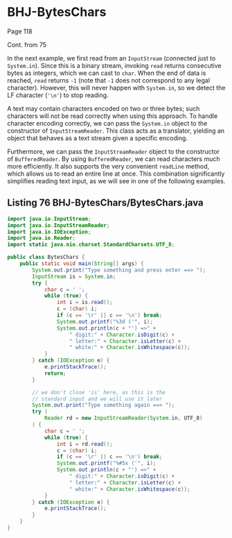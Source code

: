 # BHJ-BytesChars

Page 118

Cont. from 75

In the next example, we first read from an `InputStream` (connected just to `System.in`). Since this is a binary stream, invoking `read` returns consecutive bytes as integers, which we can cast to `char`. When the end of data is reached, `read` returns `-1` (note that `-1` does not correspond to any legal character). However, this will never happen with `System.in`, so we detect the LF character (`'\n'`) to stop reading.

A text may contain characters encoded on two or three bytes; such characters will not be read correctly when using this approach. To handle character encoding correctly, we can pass the `System.in` object to the constructor of `InputStreamReader`. This class acts as a translator, yielding an object that behaves as a text stream given a specific encoding.

Furthermore, we can pass the `InputStreamReader` object to the constructor of `BufferedReader`. By using `BufferedReader`, we can read characters much more efficiently. It also supports the very convenient `readLine` method, which allows us to read an entire line at once. This combination significantly simplifies reading text input, as we will see in one of the following examples.

## Listing 76 BHJ-BytesChars/BytesChars.java

```java
import java.io.InputStream;
import java.io.InputStreamReader;
import java.io.IOException;
import java.io.Reader;
import static java.nio.charset.StandardCharsets.UTF_8;

public class BytesChars {
    public static void main(String[] args) {
        System.out.print("Type something and press enter ==> ");
        InputStream is = System.in;
        try {
            char c = ' ';
            while (true) {
                int i = is.read();
                c = (char) i;
                if (c == '\r' || c == '\n') break;
                System.out.printf("%3d ('", i);
                System.out.println(c + "') =>" +
                    " digit:" + Character.isDigit(c) +
                    " letter:" + Character.isLetter(c) +
                    " white:" + Character.isWhitespace(c));
            }
        } catch (IOException e) {
            e.printStackTrace();
            return;
        }

        // we don't close 'is' here, as this is the
        // standard input and we will use it later
        System.out.print("Type something again ==> ");
        try (
            Reader rd = new InputStreamReader(System.in, UTF_8)
        ) {
            char c = ' ';
            while (true) {
                int i = rd.read();
                c = (char) i;
                if (c == '\r' || c == '\n') break;
                System.out.printf("%#5x ('", i);
                System.out.println(c + "') =>" +
                    " digit:" + Character.isDigit(c) +
                    " letter:" + Character.isLetter(c) +
                    " white:" + Character.isWhitespace(c));
            }
        } catch (IOException e) {
            e.printStackTrace();
        }
    }
}

```
